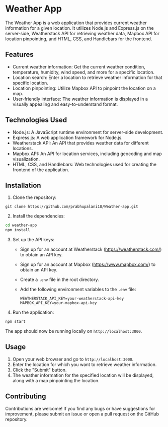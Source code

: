 # Weather App

The Weather App is a web application that provides current weather information for a given location. It utilizes Node.js and Express.js on the server-side, Weatherstack API for retrieving weather data, Mapbox API for location pinpointing, and HTML, CSS, and Handlebars for the frontend.

## Features

- Current weather information: Get the current weather condition, temperature, humidity, wind speed, and more for a specific location.
- Location search: Enter a location to retrieve weather information for that specific location.
- Location pinpointing: Utilize Mapbox API to pinpoint the location on a map.
- User-friendly interface: The weather information is displayed in a visually appealing and easy-to-understand format.

## Technologies Used

- Node.js: A JavaScript runtime environment for server-side development.
- Express.js: A web application framework for Node.js.
- Weatherstack API: An API that provides weather data for different locations.
- Mapbox API: An API for location services, including geocoding and map visualization.
- HTML, CSS, and Handlebars: Web technologies used for creating the frontend of the application.

## Installation

1. Clone the repository:

```shell
git clone https://github.com/prabhupalani18/Weather-app.git
```


2. Install the dependencies:

```sh
cd weather-app
npm install
````


3. Set up the API keys:

   - Sign up for an account at Weatherstack (https://weatherstack.com/) to obtain an API key.
   - Sign up for an account at Mapbox (https://www.mapbox.com/) to obtain an API key.
   - Create a `.env` file in the root directory.
   - Add the following environment variables to the `.env` file:

     ```
     WEATHERSTACK_API_KEY=your-weatherstack-api-key
     MAPBOX_API_KEY=your-mapbox-api-key
     ```

4. Run the application:

```sh
npm start
```


The app should now be running locally on `http://localhost:3000`.

## Usage

1. Open your web browser and go to `http://localhost:3000`.
2. Enter the location for which you want to retrieve weather information.
3. Click the "Submit" button.
4. The weather information for the specified location will be displayed, along with a map pinpointing the location.

## Contributing

Contributions are welcome! If you find any bugs or have suggestions for improvement, please submit an issue or open a pull request on the GitHub repository.
